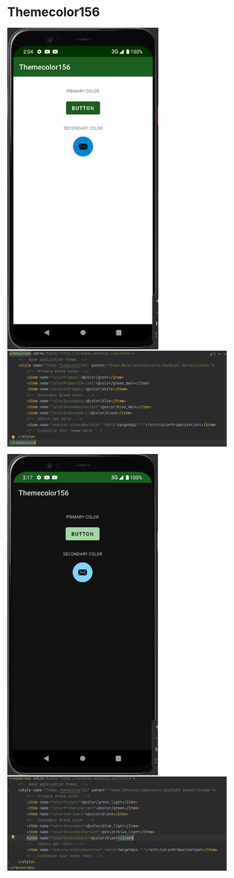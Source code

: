 # Themecolor156
![alt text](https://github.com/63410156/Themecolor156/blob/master/img/theme2.PNG)  ![alt text](https://github.com/63410156/Themecolor156/blob/master/img/theme2_2.PNG)

![alt text](https://github.com/63410156/Themecolor156/blob/master/img/theme3.PNG)  
![alt text](https://github.com/63410156/Themecolor156/blob/master/img/theme3_2.PNG)
